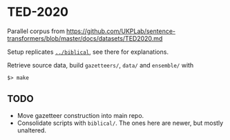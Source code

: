 # TED-2020

Parallel corpus from https://github.com/UKPLab/sentence-transformers/blob/master/docs/datasets/TED2020.md

Setup replicates [`../biblical`](../biblical), see there for explanations.

Retrieve source data, build `gazetteers/`, `data/` and `ensemble/` with

    $> make

## TODO

- Move gazetteer construction into main repo.
- Consolidate scripts with `biblical/`. The ones here are newer, but mostly unaltered.

